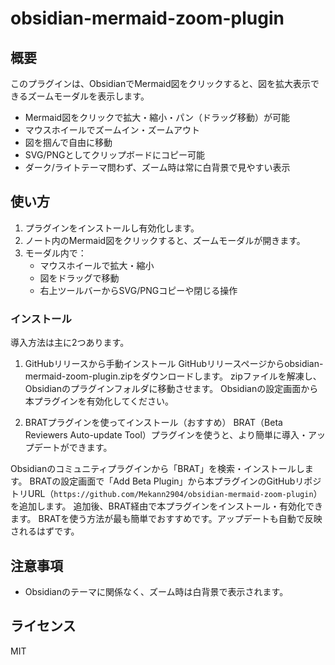 # obsidian-mermaid-zoom-plugin

## 概要

このプラグインは、ObsidianでMermaid図をクリックすると、図を拡大表示できるズームモーダルを表示します。

- Mermaid図をクリックで拡大・縮小・パン（ドラッグ移動）が可能
- マウスホイールでズームイン・ズームアウト
- 図を掴んで自由に移動
- SVG/PNGとしてクリップボードにコピー可能
- ダーク/ライトテーマ問わず、ズーム時は常に白背景で見やすい表示

## 使い方

1. プラグインをインストールし有効化します。
2. ノート内のMermaid図をクリックすると、ズームモーダルが開きます。
3. モーダル内で：
   - マウスホイールで拡大・縮小
   - 図をドラッグで移動
   - 右上ツールバーからSVG/PNGコピーや閉じる操作

### インストール

導入方法は主に2つあります。

1. GitHubリリースから手動インストール
GitHubリリースページからobsidian-mermaid-zoom-plugin.zipをダウンロードします。
zipファイルを解凍し、Obsidianのプラグインフォルダに移動させます。
Obsidianの設定画面から本プラグインを有効化してください。

2. BRATプラグインを使ってインストール（おすすめ）
BRAT（Beta Reviewers Auto-update Tool）プラグインを使うと、より簡単に導入・アップデートができます。

Obsidianのコミュニティプラグインから「BRAT」を検索・インストールします。
BRATの設定画面で「Add Beta Plugin」から本プラグインのGitHubリポジトリURL（`https://github.com/Mekann2904/obsidian-mermaid-zoom-plugin`）を追加します。
追加後、BRAT経由で本プラグインをインストール・有効化できます。
BRATを使う方法が最も簡単でおすすめです。アップデートも自動で反映されるはずです。

## 注意事項
- Obsidianのテーマに関係なく、ズーム時は白背景で表示されます。

## ライセンス
MIT
